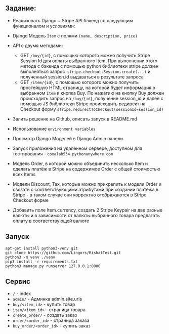 Задание: 
----
* Реализовать Django + Stripe API бэкенд со следующим функционалом и условиями:
* Django Модель `Item` с полями `(name, description, price) `
* API с двумя методами:
    * GET `/buy/{id}`, c помощью которого можно получить Stripe Session Id для оплаты выбранного Item. При выполнении этого метода c бэкенда с помощью python библиотеки stripe должен выполняться запрос` stripe.checkout.Session.create(...)` и полученный session.id выдаваться в результате запроса
    * GET `/item/{id}`, c помощью которого можно получить простейшую HTML страницу, на которой будет информация о выбранном `Item` и кнопка Buy. По нажатию на кнопку Buy должен происходить запрос на `/buy/{id}`, получение session_id и далее  с помощью JS библиотеки Stripe происходить редирект на Checkout форму `stripe.redirectToCheckout(sessionId=session_id)`

* Залить решение на Github, описать запуск в README.md

* Использование `environment variables`

* Просмотр Django Моделей в Django Admin панели

* Запуск приложения на удаленном сервере, доступном для тестирования - `coxalah534.pythonanywhere.com`

* Модель Order, в которой можно объединить несколько Item и сделать платёж в Stripe на содержимое Order c общей стоимостью всех Items

* Модели Discount, Tax, которые можно прикрепить к модели Order и связать с соответствующими атрибутами при создании платежа в Stripe - в таком случае они корректно отображаются в Stripe Checkout форме

* Добавить поле Item.currency, создать 2 Stripe Keypair на две разные валюты и в зависимости от валюты выбранного товара предлагать оплату в соответствующей валюте


Запуск
----
```
apt-get install python3-venv git
git clone https://github.com/Lingors/RishatTest.git
python3 -m venv ./venv
pip3 install -r requirements.txt
python3 manage.py runserver 127.0.0.1:8000
```

Сервис
----------------------------
* `/` - index
* `admin/` - Админка admin.site.urls
* `buy/<item_id>` - купить товар
* `item/<item_id>` - страница товара
* `create_order/` - создать заказ
* `order/<order_id>` - страница заказа
* `buy_order/<order_id>` - купить заказ
